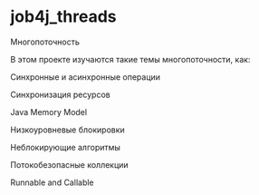 # job4j_threads
Многопоточность

В этом проекте изучаются такие темы многопоточности, как:

Синхронные и асинхронные операции

Синхронизация ресурсов

Java Memory Model

Низкоуровневые блокировки

Неблокирующие алгоритмы

Потокобезопасные коллекции

Runnable and Callable